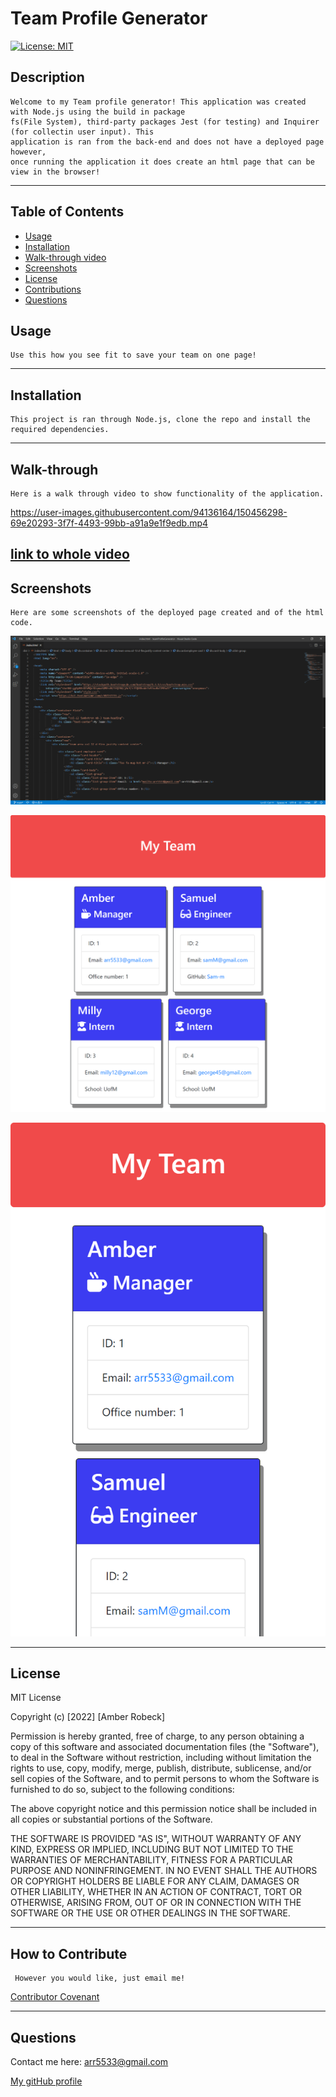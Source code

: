 # Team Profile Generator

[![License: MIT](https://img.shields.io/badge/License-MIT-yellow.svg)](https://opensource.org/licenses/MIT)



 ## Description

    Welcome to my Team profile generator! This application was created with Node.js using the build in package
    fs(File System), third-party packages Jest (for testing) and Inquirer (for collectin user input). This
    application is ran from the back-end and does not have a deployed page however, 
    once running the application it does create an html page that can be view in the browser! 

  ---

  ## Table of Contents
  
  - [Usage](#usage)
  - [Installation](#installation)
  - [Walk-through video](#walk-through)
  - [Screenshots](#screenshots)
  - [License](#license)
  - [Contributions](#how-to-contribute)
  - [Questions](#questions)

  ## Usage
    Use this how you see fit to save your team on one page!

  ---

  ## Installation

    This project is ran through Node.js, clone the repo and install the required dependencies.

  ---

  ## Walk-through

    Here is a walk through video to show functionality of the application.
 

https://user-images.githubusercontent.com/94136164/150456298-69e20293-3f7f-4493-99bb-a91a9e1f9edb.mp4


    

[link to whole video](https://drive.google.com/file/d/15BAasamR3Zf0nsIqQc1_I0XyywZZybvh/view?usp=sharing "Whole walkthrough video")
  ---

  ## Screenshots

    Here are some screenshots of the deployed page created and of the html code.

![Screenshot](dist/assets/html.png "screenshot of html")

![Screenshot](dist/assets/card.png "screenshot of browser view")

![Screenshot](dist/assets/multCard.png "screenshot of minimized browser view")



    

  ---

  ## License

   MIT License

Copyright (c) [2022] [Amber Robeck]

Permission is hereby granted, free of charge, to any person obtaining a copy
of this software and associated documentation files (the "Software"), to deal
in the Software without restriction, including without limitation the rights
to use, copy, modify, merge, publish, distribute, sublicense, and/or sell
copies of the Software, and to permit persons to whom the Software is
furnished to do so, subject to the following conditions:

The above copyright notice and this permission notice shall be included in all
copies or substantial portions of the Software.

THE SOFTWARE IS PROVIDED "AS IS", WITHOUT WARRANTY OF ANY KIND, EXPRESS OR
IMPLIED, INCLUDING BUT NOT LIMITED TO THE WARRANTIES OF MERCHANTABILITY,
FITNESS FOR A PARTICULAR PURPOSE AND NONINFRINGEMENT. IN NO EVENT SHALL THE
AUTHORS OR COPYRIGHT HOLDERS BE LIABLE FOR ANY CLAIM, DAMAGES OR OTHER
LIABILITY, WHETHER IN AN ACTION OF CONTRACT, TORT OR OTHERWISE, ARISING FROM,
OUT OF OR IN CONNECTION WITH THE SOFTWARE OR THE USE OR OTHER DEALINGS IN THE
SOFTWARE.

  
  ---
  
  ## How to Contribute

     However you would like, just email me!

  [Contributor Covenant](https://www.contributor-covenant.org/)

  ---

  ## Questions
  
  Contact me here:   arr5533@gmail.com
  
  [My gitHub profile](https://github.com/Amber-Robeck)
